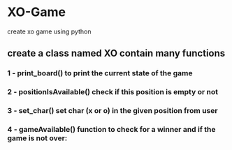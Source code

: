 # XO-Game
create xo game using python

## create a class named XO contain many functions 
### 1 - print_board() to print the current state of the game
### 2 - positionIsAvailable() check if this position is empty or not
### 3 - set_char() set char (x or o) in the given position from user
### 4 - gameAvailable() function to check for a winner and if the game is not over:
